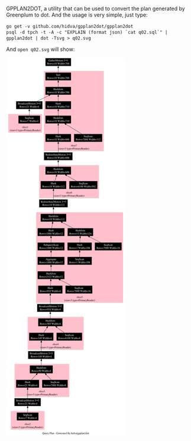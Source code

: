 GPPLAN2DOT, a utility that can be used to convert the plan generated by Greenplum to dot. And the usage is very simple, just type:

```
go get -v github.com/hidva/gpplan2dot/gpplan2dot
psql -d tpch -t -A -c "EXPLAIN (format json) `cat q02.sql`" | gpplan2dot | dot -Tsvg > q02.svg
```

And `open q02.svg` will show:

![q02.svg](https://github.com/hidva/gpplan2dot/blob/master/q02.svg)